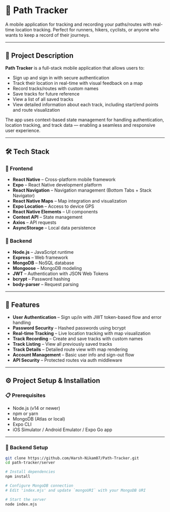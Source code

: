 # 📍 Path Tracker

A mobile application for tracking and recording your paths/routes with real-time location tracking. Perfect for runners, hikers, cyclists, or anyone who wants to keep a record of their journeys.

---

## 🚀 Project Description

**Path Tracker** is a full-stack mobile application that allows users to:

- Sign up and sign in with secure authentication
- Track their location in real-time with visual feedback on a map
- Record tracks/routes with custom names
- Save tracks for future reference
- View a list of all saved tracks
- View detailed information about each track, including start/end points and route visualization

The app uses context-based state management for handling authentication, location tracking, and track data — enabling a seamless and responsive user experience.

---

## 🛠 Tech Stack

### 🔹 Frontend
- **React Native** – Cross-platform mobile framework
- **Expo** – React Native development platform
- **React Navigation** – Navigation management (Bottom Tabs + Stack Navigator)
- **React Native Maps** – Map integration and visualization
- **Expo Location** – Access to device GPS
- **React Native Elements** – UI components
- **Context API** – State management
- **Axios** – API requests
- **AsyncStorage** – Local data persistence

### 🔹 Backend
- **Node.js** – JavaScript runtime
- **Express** – Web framework
- **MongoDB** – NoSQL database
- **Mongoose** – MongoDB modeling
- **JWT** – Authentication with JSON Web Tokens
- **bcrypt** – Password hashing
- **body-parser** – Request parsing

---

## 🔐 Features

- **User Authentication** – Sign up/in with JWT token-based flow and error handling
- **Password Security** – Hashed passwords using bcrypt
- **Real-time Tracking** – Live location tracking with map visualization
- **Track Recording** – Create and save tracks with custom names
- **Track Listing** – View all previously saved tracks
- **Track Details** – Detailed route view with map rendering
- **Account Management** – Basic user info and sign-out flow
- **API Security** – Protected routes via auth middleware

---

## ⚙️ Project Setup & Installation

### 📋 Prerequisites
- Node.js (v14 or newer)
- npm or yarn
- MongoDB (Atlas or local)
- Expo CLI
- iOS Simulator / Android Emulator / Expo Go app

---

### 🔧 Backend Setup

```bash
git clone https://github.com/Harsh-Nikam07/Path-Tracker.git
cd path-tracker/server

# Install dependencies
npm install

# Configure MongoDB connection
# Edit 'index.mjs' and update `mongoURI` with your MongoDB URI

# Start the server
node index.mjs
